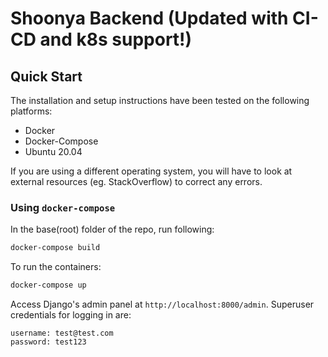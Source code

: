 # Shoonya Backend (Updated with CI-CD and k8s support!)

## Quick Start

The installation and setup instructions have been tested on the following platforms:

- Docker
- Docker-Compose
- Ubuntu 20.04

If you are using a different operating system, you will have to look at external resources (eg. StackOverflow) to correct any errors.

### Using `docker-compose`

In the base(root) folder of the repo, run following:

```bash
docker-compose build
```

To run the containers:

```bash
docker-compose up
```

Access Django's admin panel at `http://localhost:8000/admin`. Superuser credentials for logging in are:
```
username: test@test.com
password: test123
```
